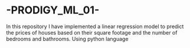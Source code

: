 # -PRODIGY_ML_01-
In this repository I have implemented a linear regression model to predict the prices of houses based on their square footage and the number of bedrooms and bathrooms.
Using python language 
